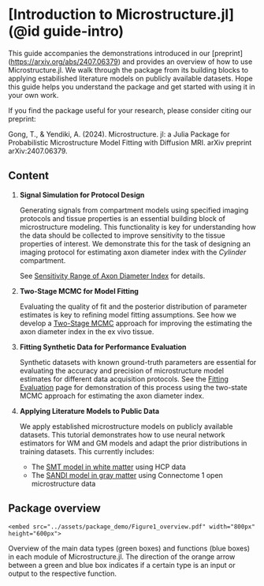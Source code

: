 # [Introduction to Microstructure.jl] (@id guide-intro)

This guide accompanies the demonstrations introduced in our [preprint] (https://arxiv.org/abs/2407.06379) and provides an overview of how to use Microstructure.jl. We walk through the package from its building blocks to applying estabilished literature models on publicly available datasets. Hope this guide helps you understand the package and get started with using it in your own work. 

If you find the package useful for your research, please consider citing our preprint:

Gong, T., & Yendiki, A. (2024). Microstructure. jl: a Julia Package for Probabilistic Microstructure Model Fitting with Diffusion MRI. arXiv preprint arXiv:2407.06379.

## Content 

1. **Signal Simulation for Protocol Design**  
   
   Generating signals from compartment models using specified imaging protocols and tissue properties is an essential building block of microstructure modeling. This functionality is key for understanding how the data should be collected to improve sensitivity to the tissue properties of interest. We demonstrate this for the task of designing an imaging protocol for estimating axon diameter index with the *Cylinder*  compartment. 

   See [Sensitivity Range of Axon Diameter Index](1_sensitivity_range.md) for details.

2. **Two-Stage MCMC for Model Fitting**  
   
   Evaluating the quality of fit and the posterior distribution of parameter estimates is key to refining model fitting assumptions. See how we develop a [Two-Stage MCMC](2_two_stage_MCMC.md) approach for improving the estimating the axon diameter index in the ex vivo tissue.

3. **Fitting Synthetic Data for Performance Evaluation**  
   
   Synthetic datasets with known ground-truth parameters are essential for evaluating the accuracy and precision of microstructure model estimates for different data acquisition protocols. See the [Fitting Evaluation](3_fitting_eval.md) page for demonstration of this process using the two-state MCMC approach for estimating the axon diameter index.

4. **Applying Literature Models to Public Data**  

   We apply established microstructure models on publicly available datasets. This tutorial demonstrates how to use neural network estimators for WM and GM models and adapt the prior distributions in training datasets. This currently includes:  
   - The [SMT model in white matter](4_smt.md) using HCP data  
   - The [SANDI model in gray matter](5_sandi.md) using Connectome 1 open microstructure data

## Package overview
```@raw html
<embed src="../assets/package_demo/Figure1_overview.pdf" width="800px" height="600px">
```
Overview of the main data types (green boxes) and functions (blue boxes) in each module of Microstructure.jl. The direction of the orange arrow between a green and blue box indicates if a certain type is an input or output to the respective function. 
